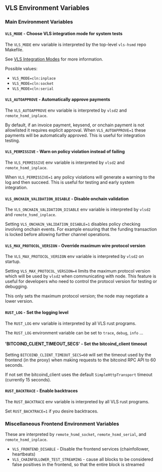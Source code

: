 ## VLS Environment Variables

### Main Environment Variables

#### `VLS_MODE` - Choose VLS integration mode for system tests

The `VLS_MODE` env variable is interpreted by the top-level `vls-hsmd` repo Makefile.

See [VLS Integration Modes](https://gitlab.com/lightning-signer/docs/-/blob/master/overview/README.md#vls-integration-modes)
for more information.

Possible values:
- `VLS_MODE=cln:inplace`
- `VLS_MODE=cln:socket`
- `VLS_MODE=cln:serial`

#### `VLS_AUTOAPPROVE` - Automatically approve payments

The `VLS_AUTOAPPROVE` env variable is interpreted by `vlsd2` and `remote_hsmd_inplace`.

By default, if an invoice payment, keysend, or onchain payment is not allowlisted it requires
explicit approval.  When `VLS_AUTOAPPROVE=1` these payments will be automatically approved.
This is useful for integration testing.

#### `VLS_PERMISSIVE` - Warn on policy violation instead of failing

The `VLS_PERMISSIVE` env variable is interpreted by `vlsd2` and `remote_hsmd_inplace`.

When `VLS_PERMISSIVE=1` any policy violations will generate a warning to the log and then succeed.
This is useful for testing and early system integration.

#### `VLS_ONCHAIN_VALIDATION_DISABLE` - Disable onchain validation

The `VLS_ONCHAIN_VALIDATION_DISABLE` env variable is interpreted by
`vlsd2` and `remote_hsmd_inplace`.

Setting `VLS_ONCHAIN_VALIDATION_DISABLE=1` disables policy checking
involving onchain events.  For example ensuring that the funding
transaction is locked before allowing further channel operations.

#### `VLS_MAX_PROTOCOL_VERSION` - Override maximum wire protocol version

The `VLS_MAX_PROTOCOL_VERSION` env variable is interpreted by `vlsd2` on startup.

Setting `VLS_MAX_PROTOCOL_VERSION=4` limits the maximum protocol
version which will be used by `vlsd2` when communicating with
node.  This feature is useful for developers who need to control the
protocol version for testing or debugging.

This only sets the maximum protocol version; the node may negotiate a lower version.

#### `RUST_LOG` - Set the logging level

The `RUST_LOG` env variable is interpreted by all VLS rust programs.

The `RUST_LOG` environment variable can be set to `trace`, `debug`, `info` ...

#### 'BITCOIND_CLIENT_TIMEOUT_SECS' - Set the bitcoind_client timeout

Setting `BITCOIND_CLIENT_TIMEOUT_SECS=60` will set the timeout used by
the frontend (in the proxy) when making requests to the bitcoind RPC
API to 60 seconds.

If not set the bitcoind_client uses the default `SimpleHttpTransport`
timeout (currently 15 seconds).

#### `RUST_BACKTRACE` - Enable backtraces

The `RUST_BACKTRACE` env variable is interpreted by all VLS rust programs.

Set `RUST_BACKTRACE=1` if you desire backtraces.

### Miscellaneous Frontend Environment Variables

These are interpreted by `remote_hsmd_socket`, `remote_hsmd_serial`, and `remote_hsmd_inplace`.

- `VLS_FRONTEND_DISABLE` - Disable the frontend services (chainfollower, heartbeats)
- `VLS_CHAINFOLLOWER_TEST_STREAMING` - cause all blocks to be considered false positives in the frontend, so that the entire block is streamed

